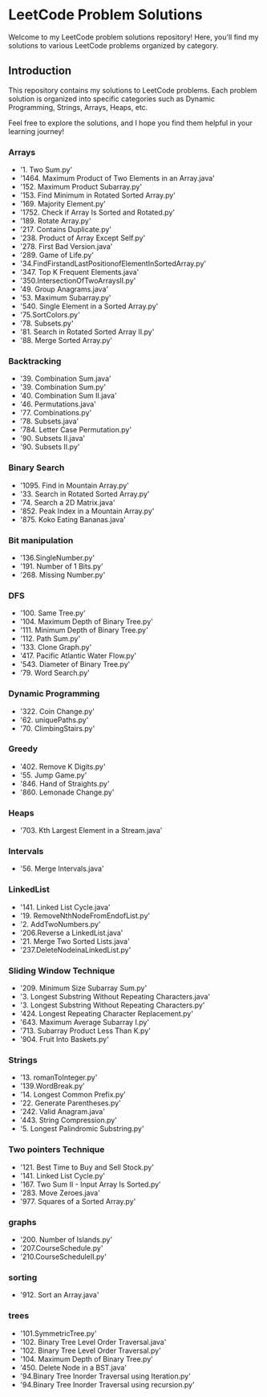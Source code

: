 # LeetCode Problem Solutions

Welcome to my LeetCode problem solutions repository! Here, you'll find my solutions to various LeetCode problems organized by category.

## Introduction

This repository contains my solutions to LeetCode problems. Each problem solution is organized into specific categories such as Dynamic Programming, Strings, Arrays, Heaps, etc. 

Feel free to explore the solutions, and I hope you find them helpful in your learning journey! 

### Arrays
- '1. Two Sum.py'
- '1464. Maximum Product of Two Elements in an Array.java'
- '152. Maximum Product Subarray.py'
- '153. Find Minimum in Rotated Sorted Array.py'
- '169. Majority Element.py'
- '1752. Check if Array Is Sorted and Rotated.py'
- '189. Rotate Array.py'
- '217. Contains Duplicate.py'
- '238. Product of Array Except Self.py'
- '278. First Bad Version.java'
- '289. Game of Life.py'
- '34.FindFirstandLastPositionofElementInSortedArray.py'
- '347. Top K Frequent Elements.java'
- '350.IntersectionOfTwoArraysII.py'
- '49. Group Anagrams.java'
- '53. Maximum Subarray.py'
- '540. Single Element in a Sorted Array.py'
- '75.SortColors.py'
- '78. Subsets.py'
- '81. Search in Rotated Sorted Array II.py'
- '88. Merge Sorted Array.py'

### Backtracking
- '39. Combination Sum.java'
- '39. Combination Sum.py'
- '40. Combination Sum II.java'
- '46. Permutations.java'
- '77. Combinations.py'
- '78. Subsets.java'
- '784. Letter Case Permutation.py'
- '90. Subsets II.java'
- '90. Subsets II.py'

### Binary Search
- '1095. Find in Mountain Array.py'
- '33. Search in Rotated Sorted Array.py'
- '74. Search a 2D Matrix.java'
- '852. Peak Index in a Mountain Array.py'
- '875. Koko Eating Bananas.java'

### Bit manipulation
- '136.SingleNumber.py'
- '191. Number of 1 Bits.py'
- '268. Missing Number.py'

### DFS
- '100. Same Tree.py'
- '104. Maximum Depth of Binary Tree.py'
- '111. Minimum Depth of Binary Tree.py'
- '112. Path Sum.py'
- '133. Clone Graph.py'
- '417. Pacific Atlantic Water Flow.py'
- '543. Diameter of Binary Tree.py'
- '79. Word Search.py'

### Dynamic Programming
- '322. Coin Change.py'
- '62. uniquePaths.py'
- '70. ClimbingStairs.py'

### Greedy
- '402. Remove K Digits.py'
- '55. Jump Game.py'
- '846. Hand of Straights.py'
- '860. Lemonade Change.py'

### Heaps
- '703. Kth Largest Element in a Stream.java'

### Intervals
- '56. Merge Intervals.java'

### LinkedList
- '141. Linked List Cycle.java'
- '19. RemoveNthNodeFromEndofList.py'
- '2. AddTwoNumbers.py'
- '206.Reverse a LinkedList.java'
- '21. Merge Two Sorted Lists.java'
- '237.DeleteNodeinaLinkedList.py'

### Sliding Window Technique
- '209. Minimum Size Subarray Sum.py'
- '3. Longest Substring Without Repeating Characters.java'
- '3. Longest Substring Without Repeating Characters.py'
- '424. Longest Repeating Character Replacement.py'
- '643. Maximum Average Subarray I.py'
- '713. Subarray Product Less Than K.py'
- '904. Fruit Into Baskets.py'

### Strings
- '13. romanToInteger.py'
- '139.WordBreak.py'
- '14. Longest Common Prefix.py'
- '22. Generate Parentheses.py'
- '242. Valid Anagram.java'
- '443. String Compression.py'
- '5. Longest Palindromic Substring.py'

### Two pointers Technique
- '121. Best Time to Buy and Sell Stock.py'
- '141. Linked List Cycle.py'
- '167. Two Sum II - Input Array Is Sorted.py'
- '283. Move Zeroes.java'
- '977. Squares of a Sorted Array.py'

### graphs
- '200. Number of Islands.py'
- '207.CourseSchedule.py'
- '210.CourseScheduleII.py'

### sorting
- '912. Sort an Array.java'

### trees
- '101.SymmetricTree.py'
- '102. Binary Tree Level Order Traversal.java'
- '102. Binary Tree Level Order Traversal.py'
- '104. Maximum Depth of Binary Tree.py'
- '450. Delete Node in a BST.java'
- '94.Binary Tree Inorder Traversal using Iteration.py'
- '94.Binary Tree Inorder Traversal using recursion.py'







